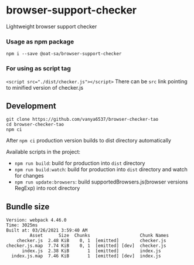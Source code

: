 # browser-support-checker
Lightweight browser support checker

### Usage as npm package
`npm i --save @oat-sa/browser-support-checker`
### For using as script tag
`<script src="./dist/checker.js"></script>`
There can be  `src` link pointing to minified version of checker.js

## Development
```
git clone https://github.com/vanya6537/browser-checker-tao
cd browser-checker-tao 
npm ci
```
After `npm ci` production version builds to dist directory automatically

Available scripts in the project:

- `npm run build`: build for production into `dist` directory
- `npm run build:watch`: build for production into `dist` directory and watch for changes
- `npm run update:browsers`: build supportedBrowsers.js(browser versions RegExp) into root directory

## Bundle size

```
Version: webpack 4.46.0
Time: 3025ms
Built at: 03/26/2021 3:59:40 AM
         Asset      Size  Chunks                   Chunk Names
    checker.js  2.48 KiB    0, 1  [emitted]        checker.js
checker.js.map  7.74 KiB    0, 1  [emitted] [dev]  checker.js
      index.js  2.38 KiB       1  [emitted]        index.js
  index.js.map  7.46 KiB       1  [emitted] [dev]  index.js

```
